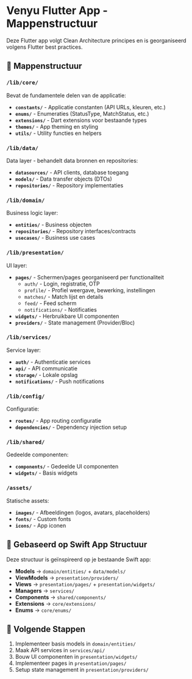 # Venyu Flutter App - Mappenstructuur

Deze Flutter app volgt Clean Architecture principes en is georganiseerd volgens Flutter best practices.

## 📁 Mappenstructuur

### `/lib/core/`
Bevat de fundamentele delen van de applicatie:
- **`constants/`** - Applicatie constanten (API URLs, kleuren, etc.)
- **`enums/`** - Enumeraties (StatusType, MatchStatus, etc.)
- **`extensions/`** - Dart extensions voor bestaande types
- **`themes/`** - App theming en styling
- **`utils/`** - Utility functies en helpers

### `/lib/data/`
Data layer - behandelt data bronnen en repositories:
- **`datasources/`** - API clients, database toegang
- **`models/`** - Data transfer objects (DTOs)
- **`repositories/`** - Repository implementaties

### `/lib/domain/`
Business logic layer:
- **`entities/`** - Business objecten
- **`repositories/`** - Repository interfaces/contracts
- **`usecases/`** - Business use cases

### `/lib/presentation/`
UI layer:
- **`pages/`** - Schermen/pages georganiseerd per functionaliteit
  - `auth/` - Login, registratie, OTP
  - `profile/` - Profiel weergave, bewerking, instellingen
  - `matches/` - Match lijst en details
  - `feed/` - Feed scherm
  - `notifications/` - Notificaties
- **`widgets/`** - Herbruikbare UI componenten
- **`providers/`** - State management (Provider/Bloc)

### `/lib/services/`
Service layer:
- **`auth/`** - Authenticatie services
- **`api/`** - API communicatie
- **`storage/`** - Lokale opslag
- **`notifications/`** - Push notifications

### `/lib/config/`
Configuratie:
- **`routes/`** - App routing configuratie
- **`dependencies/`** - Dependency injection setup

### `/lib/shared/`
Gedeelde componenten:
- **`components/`** - Gedeelde UI componenten
- **`widgets/`** - Basis widgets

### `/assets/`
Statische assets:
- **`images/`** - Afbeeldingen (logos, avatars, placeholders)
- **`fonts/`** - Custom fonts
- **`icons/`** - App iconen

## 🚀 Gebaseerd op Swift App Structuur

Deze structuur is geïnspireerd op je bestaande Swift app:
- **Models** → `domain/entities/` + `data/models/`
- **ViewModels** → `presentation/providers/`
- **Views** → `presentation/pages/` + `presentation/widgets/`
- **Managers** → `services/`
- **Components** → `shared/components/`
- **Extensions** → `core/extensions/`
- **Enums** → `core/enums/`

## 📱 Volgende Stappen

1. Implementeer basis models in `domain/entities/`
2. Maak API services in `services/api/`
3. Bouw UI componenten in `presentation/widgets/`
4. Implementeer pages in `presentation/pages/`
5. Setup state management in `presentation/providers/`